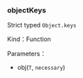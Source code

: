 
### objectKeys


Strict typed `Object.keys`


Kind：Function


Parameters：

- obj(`T`, `necessary`) 

